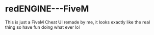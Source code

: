 # redENGINE---FiveM
This is just a FiveM Cheat UI remade by me, it looks exactly like the real thing so have fun doing what ever lol
